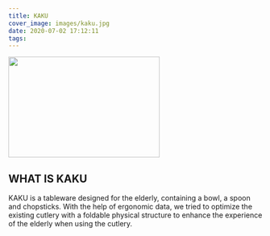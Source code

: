 ```yaml
---
title: KAKU
cover_image: images/kaku.jpg
date: 2020-07-02 17:12:11
tags:
---
```

<img style="margin: center;" src="https://s2.loli.net/2022/01/12/pLkD2oPaKFNtbQy.jpg" width = "300" height = "200">


## WHAT IS KAKU

KAKU is a tableware designed for the elderly, containing a bowl, a spoon and chopsticks. With the help of ergonomic data, we tried to optimize the existing cutlery with a foldable physical structure to enhance the experience of the elderly when using the cutlery.


